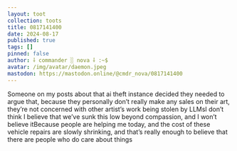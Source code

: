 ```yaml
---
layout: toot
collection: toots
title: 0817141400
date: 2024-08-17
published: true
tags: []
pinned: false
author: ⸸ commander ░ nova ⸸ :~$
avatar: /img/avatar/daemon.jpeg
mastodon: https://mastodon.online/@cmdr_nova/0817141400
---
```


Someone on my posts about that ai theft instance decided they needed to argue that, because they personally don’t really make any sales on their art, they’re not concerned with other artist’s work being stolen by LLMsI don’t think I believe that we’ve sunk this low beyond compassion, and I won’t believe itBecause people are helping me today, and the cost of these vehicle repairs are slowly shrinking, and that’s really enough to believe that there are people who do care about things
